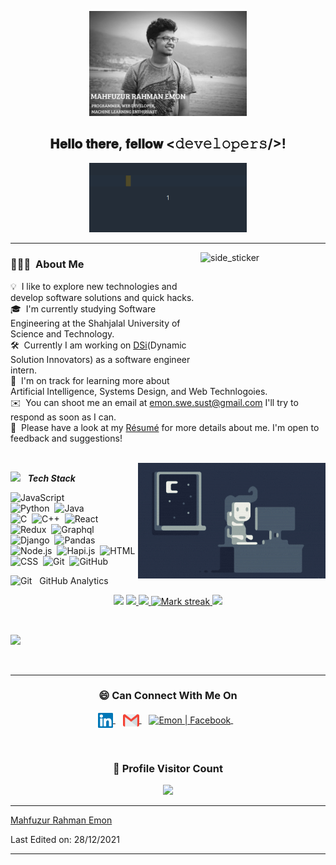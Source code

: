 <div align="center">

<img src="https://github.com/emon-swe-sust/emon-swe-sust/blob/main/assets/dp.jpg" width=50% margin=auto></h2>
<h2> 𝐇𝐞𝐥𝐥𝐨 𝐭𝐡𝐞𝐫𝐞, 𝐟𝐞𝐥𝐥𝐨𝐰 <𝚍𝚎𝚟𝚎𝚕𝚘𝚙𝚎𝚛𝚜/>! </h2>
<img src="https://github.com/emon-swe-sust/emon-swe-sust/blob/main/assets/final.gif" width=50%>
<hr />
</div>

<img align="right" width=200px height=200px alt="side_sticker" src="https://media.giphy.com/media/TEnXkcsHrP4YedChhA/giphy.gif" />

### 👨🏻‍💻 &nbsp;About Me

💡 &nbsp;I like to explore new technologies and develop software solutions and quick hacks.\
🎓 &nbsp;I'm currently studying Software Engineering at the Shahjalal University of Science and Technology.\
🛠 &nbsp;Currently I am working on <a href='http://dsinnovators.com/'>DSi</a>(Dynamic Solution Innovators) as a software engineer intern.\
🌱 &nbsp;I'm on track for learning more about Artificial Intelligence, Systems Design, and Web Technlogoies.\
✉️ &nbsp;You can shoot me an email at emon.swe.sust@gmail.com I'll try to respond as soon as I can.\
📄 &nbsp;Please have a look at my [Résumé](https://emon-swe-sust.github.io/) for more details about me. I'm open to feedback and suggestions!

<br/>

<img alt="Night Coding" src="https://raw.githubusercontent.com/AVS1508/AVS1508/master/assets/Night-Coding.gif" align="right"/>

<img src="https://media.giphy.com/media/iY8CRBdQXODJSCERIr/giphy.gif" width="30px"> &nbsp; ***Tech Stack***

![JavaScript](https://img.shields.io/badge/-JavaScript-05122A?style=flat&logo=javascript)\
![Python](https://img.shields.io/badge/-Python-05122A?style=flat&logo=python)&nbsp;
![Java](https://img.shields.io/badge/-Java-05122A?style=flat&logo=Java&logoColor=FFA518)\
![C](https://img.shields.io/badge/-C-05122A?style=flat&logo=C&logoColor=A8B9CC)&nbsp;
![C++](https://img.shields.io/badge/-C++-05122A?style=flat&logo=C%2B%2B&logoColor=00599C)&nbsp;
![React](https://img.shields.io/badge/-React-05122A?style=flat&logo=react)\
![Redux](https://img.shields.io/badge/-Redux-05122A?style=flat&logo=redux)&nbsp;
![Graphql](https://img.shields.io/badge/-Graphql-05122A?style=flat&logo=graphql)&nbsp;
![Django](https://img.shields.io/badge/-Django-05122A?style=flat&logo=django)&nbsp;
![Pandas](https://img.shields.io/badge/-Pandas-05122A?style=flat&logo=pandas)\
![Node.js](https://img.shields.io/badge/-Node.js-05122A?style=flat&logo=node.js)&nbsp;
![Hapi.js](https://img.shields.io/badge/-Hapi.js-05122A?style=flat&logo=hapi.js)&nbsp;
![HTML](https://img.shields.io/badge/-HTML-05122A?style=flat&logo=HTML5)&nbsp;
![CSS](https://img.shields.io/badge/-CSS-05122A?style=flat&logo=CSS3&logoColor=1572B6)&nbsp;
![Git](https://img.shields.io/badge/-Git-05122A?style=flat&logo=git)&nbsp;
![GitHub](https://img.shields.io/badge/-GitHub-05122A?style=flat&logo=github)&nbsp;

<img src="https://media.giphy.com/media/W5eoZHPpUx9sapR0eu/giphy.gif" width="30px" alt="Git"/> &nbsp; GitHub Analytics

<p align="center">
<img src="https://user-images.githubusercontent.com/73097560/115834477-dbab4500-a447-11eb-908a-139a6edaec5c.gif">     
<a href="https://github.com/emon-swe-sust">
  
  <img height="180em" src="https://github-readme-stats-eight-theta.vercel.app/api?username=emon-swe-sust&show_icons=true&theme=algolia&include_all_commits=true&count_private=true"/>
  
  <img height="180em" src="https://github-readme-stats-eight-theta.vercel.app/api/top-langs/?username=emon-swe-sust&layout=compact&langs_count=8&theme=algolia"/>
  
  <img alt="Mark streak" height="180em" src="https://github-readme-streak-stats.herokuapp.com/?user=emon-swe-sust&layout=compact&langs_count=8&theme=algolia" /> 
<img src="https://user-images.githubusercontent.com/73097560/115834477-dbab4500-a447-11eb-908a-139a6edaec5c.gif">    
</a>
</p>

<br>
<p align="centre">
<img src='https://activity-graph.herokuapp.com/graph?username=emon-swe-sust&bg_color=000000&color=4fff67&line=4fff67&point=ffffff&area=true&hide_border=true' />

</p>
 <br> 
 <hr>
  <div align="center">
  <h3><b>😄 Can Connect With Me On</b></h3>
  </div>
<p align="center">
<a href="https://www.linkedin.com/in/emon-swe-sust/" target="_blank">
  <img align="center" alt="Emon | Linkedin" width="24px" src="https://github.com/SatYu26/SatYu26/blob/master/Assets/Linkedin.svg" />
</a> &nbsp;&nbsp;
<a href="emon.swe.sust@gmail.com" >
  <img align="center" alt="Emon | Gmail" width="26px" src="https://github.com/SatYu26/SatYu26/blob/master/Assets/Gmail.svg" />
</a> &nbsp;&nbsp;
<a href="https://www.facebook.com/emon.swe.sust/">
    <img align="center" alt="Emon | Facebook" width="24px" src="https://upload.wikimedia.org/wikipedia/en/thumb/0/04/Facebook_f_logo_%282021%29.svg/100px-Facebook_f_logo_%282021%29.svg.png" />
</a> &nbsp;&nbsp;
<p>
  
<br>
  
<div align=center>
  <h3><b>📍 Profile Visitor Count</b></h3>
</div>
    
<!-- retro visitor counter -->  
<p align="center" >   
  <img src="https://profile-counter.glitch.me/emon-swe-sust/count.svg" />  
</p>
</p>

------

[Mahfuzur Rahman Emon](https://github.com/emon-swe-sust)

Last Edited on: 28/12/2021


------

